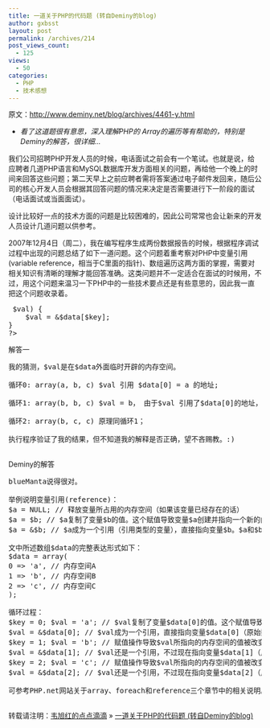 ```yaml
---
title: 一道关于PHP的代码题 (转自Deminy的blog)
author: gxbsst
layout: post
permalink: /archives/214
post_views_count:
  - 125
views:
  - 50
categories:
  - PHP
  - 技术感想
---
```

原文：http://www.deminy.net/blog/archives/4461-y.html

* *看了这道题很有意思，深入理解PHP的 Array的遍历等有帮助的，特别是Deminy的解答，很详细&#8230;*

我们公司招聘PHP开发人员的时候，电话面试之前会有一个笔试。也就是说，给应聘者几道PHP语言和MySQL数据库开发方面相关的问题，再给他一个晚上的时间来回答这些问题；第二天早上之前应聘者需将答案通过电子邮件发回来，随后公司的核心开发人员会根据其回答问题的情况来决定是否需要进行下一阶段的面试（电话面试或当面面试）。

设计比较好一点的技术方面的问题是比较困难的，因此公司常常也会让新来的开发人员设计几道问题以供参考。

2007年12月4日（周二），我在编写程序生成两份数据报告的时候，根据程序调试过程中出现的问题总结了如下一道问题。这个问题着重考察对PHP中变量引用(variable reference，相当于C里面的指针)、数组遍历这两方面的掌握，需要对相关知识有清晰的理解才能回答准确。这类问题并不一定适合在面试的时候用，不过，用这个问题来温习一下PHP中的一些技术要点还是有些意思的，因此我一直把这个问题收录着。

<pre lang="php"><?php
$data = array('a', 'b', 'c');

foreach ($data as $key => $val) {
    $val = &#038;$data[$key];
}
?>
</pre>

解答一

<pre lang="c">我的猜测，$val是在$data外面临时开辟的内存空间。

循环0: array(a, b, c) $val 引用 $data[0] = a 的地址;

循环1: array(b, b, c) $val = b， 由于$val 引用了$data[0]的地址，所以，$data[0] = b，同时 $val 引用 $data[1] = b 的地址;

循环2: array(b, c, c) 原理同循环1；

执行程序验证了我的结果，但不知道我的解释是否正确，望不吝赐教。:)

</pre>

Deminy的解答

<pre lang="c">blueManta说得很对。

举例说明变量引用(reference)：
$a = NULL; // 释放变量所占用的内存空间（如果该变量已经存在的话）
$a = $b; // $a复制了变量$b的值。这个赋值导致变量$a创建并指向一个新的内存空间（$a指向该内存空间所在地址）；$a和$b指向不同的内存空间（指向不同的内存空间地址）。对$a的操作不影响$b（除非$b是个对象）。
$a = &$b; // $a成为一个引用（引用类型的变量），直接指向变量$b。$a和$b指向相同的内存空间。通常情况下，对$a的操作等同于对$b进行操作。

文中所述数组$data的完整表达形式如下：
$data = array(
0 => 'a', // 内存空间A
1 => 'b', // 内存空间B
2 => 'c', // 内存空间C
);

循环过程：
$key = 0; $val = 'a'; // $val复制了变量$data[0]的值。这个赋值导致变量$val创建并指向一个新的内存空间X；$val和$data[0]指向不同的内存空间。
$val = &#038;$data[0]; // $val成为一个引用，直接指向变量$data[0]（原始数组第一个单元）。$val和$data[0]指向相同的内存空间A。
$key = 1; $val = 'b'; // 赋值操作导致$val所指向的内存空间的值被改变了；$data[0]指向相同的内存空间，所以$data[0]的值也改变了。
$val = &#038;$data[1]; // $val还是一个引用，不过现在指向变量$data[1]（原始数组第二个单元）。$val和$data[1]指向相同的内存空间B。
$key = 2; $val = 'c'; // 赋值操作导致$val所指向的内存空间的值被改变了；$data[1]指向相同的内存空间，所以$data[1]的值也改变了。
$val = &#038;$data[2]; // $val还是一个引用，不过现在指向变量$data[2]（原始数组第三个单元）。$val和$data[2]指向相同的内存空间C。

可参考PHP.net网站关于array、foreach和reference三个章节中的相关说明。

</pre>

转载请注明：[韦旭红的点点滴滴][1] &raquo; [一道关于PHP的代码题 (转自Deminy的blog)][2]

 [1]: http://www.weixuhong.com
 [2]: http://www.weixuhong.com/archives/214